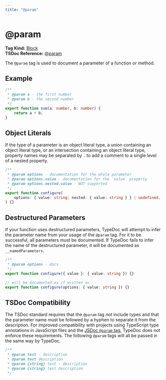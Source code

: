 ```yaml
---
title: "@param"
---
```


# @param

**Tag Kind:** [Block](../tags.md#block-tags) <br>
**TSDoc Reference:** [@param](https://tsdoc.org/pages/tags/param/)

The `@param` tag is used to document a parameter of a function or method.

## Example

```ts
/**
 * @param a - the first number
 * @param b - the second number
 */
export function sum(a: number, b: number) {
    return a + b;
}
```

## Object Literals

If the type of a parameter is an object literal type, a union containing an object literal type,
or an intersection containing an object literal type, property names may be separated by `.` to
add a comment to a single level of a nested property.

```ts
/**
 * @param options - documentation for the whole parameter
 * @param options.value - documentation for the `value` property
 * @param options.nested.value - NOT supported
 */
export function configure(
    options: { value: string; nested: { value: string } } | undefined,
) {}
```

## Destructured Parameters

If your function uses destructured parameters, TypeDoc will attempt to infer the parameter name from
your usage of the `@param` tag. For it to be successful, all parameters must be documented. If TypeDoc
fails to infer the name of the destructured parameter, it will be documented as `__namedParameters`.

```ts
/**
 * @param options - docs
 */
export function configure({ value }: { value: string }) {}

// will be documented as if written as
export function configure(options: { value: string }) {}
```

## TSDoc Compatibility

The TSDoc standard requires that the `@param` tag _not_ include types and that
the parameter name must be followed by a hyphen to separate it from the
description. For improved compatibility with projects using TypeScript type
annotations in JavaScript files and the [JSDoc `@param` tag](https://jsdoc.app/tags-param.html), TypeDoc does not enforce these
requirements. The following `@param` tags will all be passed in the same way by
TypeDoc.

```ts
/**
 * @param test - description
 * @param test description
 * @param {string} test - description
 * @param {string} test description
 */
```
